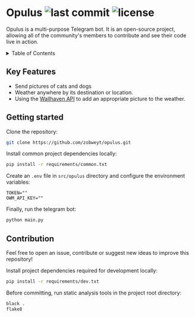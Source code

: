 # Opulus ![last commit](https://img.shields.io/github/last-commit/zobweyt/opulus) ![license](https://img.shields.io/github/license/zobweyt/opulus)

Opulus is a multi-purpose Telegram bot. It is an open-source project, allowing all of the community's members to contribute and see their code live in action. 

<details>
  <summary>Table of Contents</summary>
  <ol>
    <li><a href="#key-features">Key Features</a></li>
    <li><a href="#getting-started">Getting Started</a></li>
    <li><a href="#contribution">Contribution</a></li>
  </ol>
</details>



## Key Features
* Send pictures of cats and dogs
* Weather anywhere by its destination or location.
* Using the [Wallhaven API](https://wallhaven.cc/help/api) to add an appropriate picture to the weather.



## Getting started

Clone the repository:
```sh
git clone https://github.com/zobweyt/opulus.git
```

Install common project dependencies locally:
```sh
pip install -r requirements/common.txt
```

Create an `.env` file in `src/opulus` directory and configure the environment variables:
```dotenv
TOKEN=""
OWM_API_KEY=""
```

Finally, run the telegram bot:
```sh
python main.py
```

## Contribution

Feel free to open an issue, contribute or suggest new ideas to improve this repository!

Install project dependencies required for development locally:
```sh
pip install -r requirements/dev.txt
```

Before committing, run static analysis tools in the project root directory:
```sh
black .
flake8
```